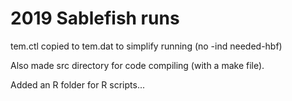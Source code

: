 # 2019 Sablefish runs

tem.ctl copied to tem.dat to simplify running (no -ind needed-hbf)

Also made src directory for code compiling (with a make file).

Added an R folder for R scripts...
